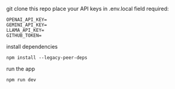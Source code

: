 git clone this repo
place your API keys in .env.local
field required:
```
OPENAI_API_KEY=
GEMINI_API_KEY=
LLAMA_API_KEY=
GITHUB_TOKEN=
```

install dependencies
```
npm install --legacy-peer-deps
```

run the app
```
npm run dev
```
